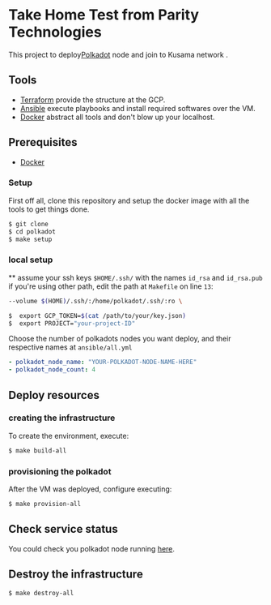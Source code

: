 # Take Home Test from Parity Technologies


This project to deploy[Polkadot](https://github.com/paritytech/polkadot) node and join to Kusama network .         



## Tools

- [Terraform](https://www.terraform.io) provide the structure at the GCP.
- [Ansible](https://www.ansible.com) execute playbooks and install required softwares over the VM.
- [Docker](https://www.docker.com) abstract all tools and don't blow up your localhost.

## Prerequisites

* [Docker](https://docs.docker.com/engine/installation/)


### Setup

First off all, clone this repository and setup the docker image with all the tools to get things done.

```bash
$ git clone 
$ cd polkadot
$ make setup
```




### local setup

** assume your ssh keys  `$HOME/.ssh/` with the names `id_rsa` and `id_rsa.pub` if you're using other path, edit the path at `Makefile` on line `13`:

```bash
--volume $(HOME)/.ssh/:/home/polkadot/.ssh/:ro \
```


```bash
$  export GCP_TOKEN=$(cat /path/to/your/key.json)
$  export PROJECT="your-project-ID"
```

Choose the number of polkadots nodes you want deploy, and their respective names at `ansible/all.yml`

```yaml
- polkadot_node_name: "YOUR-POLKADOT-NODE-NAME-HERE"
- polkadot_node_count: 4
```


## Deploy resources

### creating the infrastructure

To create the environment, execute:

```bash
$ make build-all
```

### provisioning the polkadot

After the VM was deployed, configure executing:

```bash
$ make provision-all
```

## Check service status

You could check you polkadot node running [here](https://telemetry.polkadot.io/). 

## Destroy the infrastructure


```bash
$ make destroy-all
```
